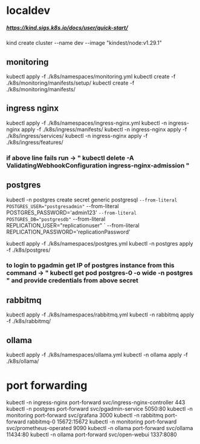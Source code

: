 # localdev
##### https://kind.sigs.k8s.io/docs/user/quick-start/
kind create cluster --name dev --image "kindest/node:v1.29.1"

## monitoring
kubectl apply -f ./k8s/namespaces/monitoring.yml
kubectl create -f ./k8s/monitoring/manifests/setup/
kubectl create -f ./k8s/monitoring/manifests/

## ingress nginx
kubectl apply -f ./k8s/namespaces/ingress-nginx.yml
kubectl -n ingress-nginx apply -f ./k8s/ingress/manifests/
kubectl -n ingress-nginx apply -f ./k8s/ingress/services/
kubectl -n ingress-nginx apply -f ./k8s/ingress/features/
### if above line fails run -> " kubectl delete -A ValidatingWebhookConfiguration ingress-nginx-admission "

## postgres
kubectl -n postgres create secret generic postgresql `
  --from-literal POSTGRES_USER="postgresadmin" `
  --from-literal POSTGRES_PASSWORD='admin123' `
  --from-literal POSTGRES_DB="postgresdb" `
  --from-literal REPLICATION_USER="replicationuser" `
  --from-literal REPLICATION_PASSWORD='replicationPassword'

kubectl apply -f ./k8s/namespaces/postgres.yml
kubectl -n postgres apply -f ./k8s/postgres/

### to login to pgadmin get IP of postgres instance from this command -> " kubectl get pod postgres-0 -o wide -n postgres " and provide credentials from above secret

## rabbitmq
kubectl apply -f ./k8s/namespaces/rabbitmq.yml
kubectl -n rabbitmq apply -f ./k8s/rabbitmq/

## ollama
kubectl apply -f ./k8s/namespaces/ollama.yml
kubectl -n ollama apply -f ./k8s/ollama/

# port forwarding
kubectl -n ingress-nginx port-forward svc/ingress-nginx-controller 443
kubectl -n postgres port-forward svc/pgadmin-service 5050:80
kubectl -n monitoring port-forward svc/grafana 3000
kubectl -n rabbitmq port-forward rabbitmq-0 15672:15672
kubectl -n monitoring port-forward svc/prometheus-operated 9090
kubectl -n ollama port-forward svc/ollama 11434:80
kubectl -n ollama port-forward svc/open-webui 1337:8080